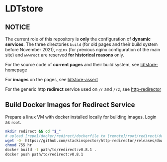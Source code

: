 # LDTstore

## NOTICE

The current role of this repository is **only** the configuration of **dynamic services**. The three directories `build` (for old pages and their build system before November 2021), `nginx` (for previous nginx configuration of the main site) and `wwwroot` are reserved **for historical reasons** only.

For the source code of **current pages** and their build system, see [ldtstore-homepage](https://github.com/stackinspector/ldtstore-homepage/)

For **images** on the pages, see [ldtstore-assert](https://github.com/stackinspector/ldtstore-assert/)

For the generic http **redirect** service used on `/r` and `/r2`, see [http-redirector](https://github.com/stackinspector/http-redirector/)

## Build Docker Images for Redirect Service

Prepare a linux VM with docker installed locally for building images. Login as `root`.

```bash
mkdir redirect && cd "$_"
# upload [repo]/docker/redirect/dockerfile to [remote]/root/redirect/dockerfile
wget -O- https://github.com/stackinspector/http-redirector/releases/download/v0.8.1/http-redirector_v0.8.1_x86_64-unknown-linux-musl.tar.xz | tar xv --lzma
chmod 755 hr
docker build -t path/to/redirect:v0.8.1 .
docker push path/to/redirect:v0.8.1
```
